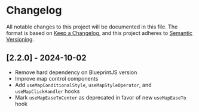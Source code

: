 # Changelog

All notable changes to this project will be documented in this file.
The format is based on [Keep a Changelog](https://keepachangelog.com/en/1.0.0/),
and this project adheres to [Semantic Versioning](https://semver.org/spec/v2.0.0.html).

## [2.2.0] - 2024-10-02

- Remove hard dependency on BlueprintJS version
- Improve map control components
- Add `useMapConditionalStyle`, `useMapStyleOperator`, and `useMapClickHandler`  hooks
- Mark `useMapEaseToCenter` as deprecated in favor of new `useMapEaseTo` hook
